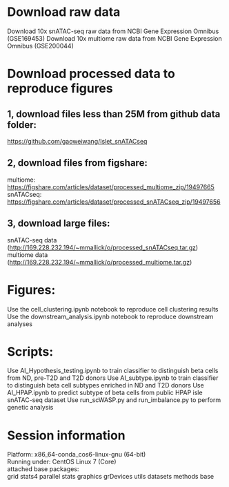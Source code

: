 # Download raw data
Download 10x snATAC-seq raw data from NCBI Gene Expression Omnibus (GSE169453)
Download 10x multiome raw data from NCBI Gene Expression Omnibus (GSE200044)

# Download processed data to reproduce figures
## 1, download files less than 25M from github data folder:
https://github.com/gaoweiwang/Islet_snATACseq

## 2, download files from figshare:
multiome: https://figshare.com/articles/dataset/processed_multiome_zip/19497665
snATACseq: https://figshare.com/articles/dataset/processed_snATACseq_zip/19497656

## 3, download large files:
snATAC-seq data (http://169.228.232.194/~mmallick/o/processed_snATACseq.tar.gz)
multiome data (http://169.228.232.194/~mmallick/o/processed_multiome.tar.gz)
  
# Figures:
Use the cell_clustering.ipynb notebook to reproduce cell clustering results
Use the downstream_analysis.ipynb notebook to reproduce downstream analyses
  
# Scripts:
Use AI_Hypothesis_testing.ipynb to train classifier to distinguish beta cells from ND, pre-T2D and T2D donors
Use AI_subtype.ipynb to train classifier to distinguish beta cell subtypes enriched in ND and T2D donors
Use AI_HPAP.ipynb to predict subtype of beta cells from public HPAP isle snATAC-seq dataset
Use run_scWASP.py and run_imbalance.py to perform genetic analysis

# Session information
Platform: x86_64-conda_cos6-linux-gnu (64-bit) \
Running under: CentOS Linux 7 (Core) \
attached base packages: \
 grid  stats4  parallel  stats  graphics  grDevices utils  datasets  methods   base     
